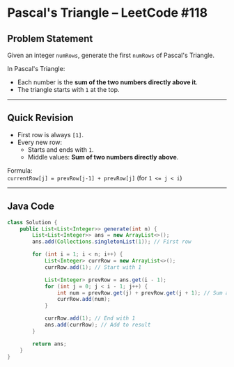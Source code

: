 # Pascal's Triangle – LeetCode #118

## Problem Statement

Given an integer `numRows`, generate the first `numRows` of Pascal's Triangle.

In Pascal's Triangle:
- Each number is the **sum of the two numbers directly above it**.
- The triangle starts with `1` at the top.
---

## Quick Revision

- First row is always `[1]`.
- Every new row:
  - Starts and ends with `1`.
  - Middle values: **Sum of two numbers directly above**.

Formula:  
`currentRow[j] = prevRow[j-1] + prevRow[j]` (for `1 <= j < i`)

---

## Java Code 

```java
class Solution {
    public List<List<Integer>> generate(int n) {
        List<List<Integer>> ans = new ArrayList<>();
        ans.add(Collections.singletonList(1)); // First row

        for (int i = 1; i < n; i++) {
            List<Integer> currRow = new ArrayList<>();
            currRow.add(1); // Start with 1

            List<Integer> prevRow = ans.get(i - 1);
            for (int j = 0; j < i - 1; j++) {
                int num = prevRow.get(j) + prevRow.get(j + 1); // Sum above two
                currRow.add(num);
            }

            currRow.add(1); // End with 1
            ans.add(currRow); // Add to result
        }

        return ans;
    }
}
